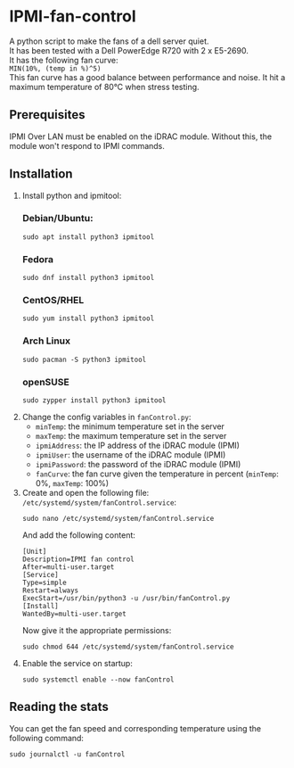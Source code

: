 # IPMI-fan-control
A python script to make the fans of a dell server quiet.<br/>
It has been tested with a Dell PowerEdge R720 with 2 x E5-2690.<br/>
It has the following fan curve:<br/>
`MIN(10%, (temp in %)^5)`<br/>
This fan curve has a good balance between performance and noise. It hit a maximum temperature of 80°C when stress testing.

## Prerequisites
IPMI Over LAN must be enabled on the iDRAC module. Without this, the module won't respond to IPMI commands.

## Installation
1. Install python and ipmitool:
   ### Debian/Ubuntu:
   ```
   sudo apt install python3 ipmitool
   ```
   ### Fedora
   ```
   sudo dnf install python3 ipmitool
   ```
   ### CentOS/RHEL
   ```
   sudo yum install python3 ipmitool
   ```
   ### Arch Linux
   ```
   sudo pacman -S python3 ipmitool
   ```
   ### openSUSE
   ```
   sudo zypper install python3 ipmitool
   ```
2. Change the config variables in `fanControl.py`:
   - `minTemp`: the minimum temperature set in the server
   - `maxTemp`: the maximum temperature set in the server
   - `ipmiAddress`: the IP address of the iDRAC module (IPMI)
   - `ipmiUser`: the username of the iDRAC module (IPMI)
   - `ipmiPassword`: the password of the iDRAC module (IPMI)
   - `fanCurve`: the fan curve given the temperature in percent (`minTemp`: 0%, `maxTemp`: 100%)
3. Create and open the following file: `/etc/systemd/system/fanControl.service`:
   ```
   sudo nano /etc/systemd/system/fanControl.service
   ```
   And add the following content:
   ```
   [Unit]
   Description=IPMI fan control
   After=multi-user.target
   [Service]
   Type=simple
   Restart=always
   ExecStart=/usr/bin/python3 -u /usr/bin/fanControl.py
   [Install]
   WantedBy=multi-user.target
   ```
   Now give it the appropriate permissions:
   ```
   sudo chmod 644 /etc/systemd/system/fanControl.service
   ```
4. Enable the service on startup:
   ```
   sudo systemctl enable --now fanControl
   ```

## Reading the stats
You can get the fan speed and corresponding temperature using the following command:
```
sudo journalctl -u fanControl
```